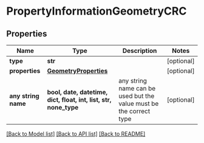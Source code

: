 # PropertyInformationGeometryCRC


## Properties
Name | Type | Description | Notes
------------ | ------------- | ------------- | -------------
**type** | **str** |  | [optional] 
**properties** | [**GeometryProperties**](GeometryProperties.md) |  | [optional] 
**any string name** | **bool, date, datetime, dict, float, int, list, str, none_type** | any string name can be used but the value must be the correct type | [optional]

[[Back to Model list]](../README.md#documentation-for-models) [[Back to API list]](../README.md#documentation-for-api-endpoints) [[Back to README]](../README.md)


